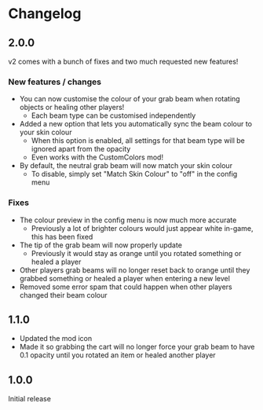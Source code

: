 # Changelog

## 2.0.0
v2 comes with a bunch of fixes and two much requested new features!

### New features / changes
- You can now customise the colour of your grab beam when rotating objects or healing other players!
   - Each beam type can be customised independently
- Added a new option that lets you automatically sync the beam colour to your skin colour
   - When this option is enabled, all settings for that beam type will be ignored apart from the opacity
   - Even works with the CustomColors mod!
- By default, the neutral grab beam will now match your skin colour
   - To disable, simply set "Match Skin Colour" to "off" in the config menu

### Fixes
- The colour preview in the config menu is now much more accurate
   - Previously a lot of brighter colours would just appear white in-game, this has been fixed
- The tip of the grab beam will now properly update
   - Previously it would stay as orange until you rotated something or healed a player
- Other players grab beams will no longer reset back to orange until they grabbed something or healed a player when entering a new level
- Removed some error spam that could happen when other players changed their beam colour
  
## 1.1.0
- Updated the mod icon
- Made it so grabbing the cart will no longer force your grab beam to have 0.1 opacity until you rotated an item or healed another player

## 1.0.0
Initial release
